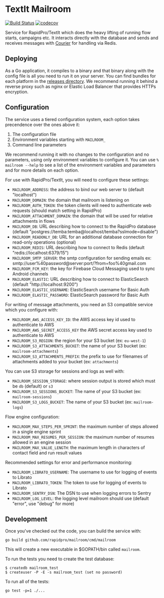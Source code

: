 # TextIt Mailroom

[![Build Status](https://github.com/rapidpro/mailroom/workflows/CI/badge.svg)](https://github.com/rapidpro/mailroom/actions?query=workflow%3ACI)
[![codecov](https://codecov.io/gh/rapidpro/mailroom/branch/main/graph/badge.svg)](https://codecov.io/gh/rapidpro/mailroom)

Service for RapidPro/TextIt which does the heavy lifting of running flow starts, campaigns etc. It interacts directly 
with the database and sends and receives messages with [Courier](https://github.com/nyaruka/courier) for handling via Redis.

## Deploying

As a Go application, it compiles to a binary and that binary along with the config file is all
you need to run it on your server. You can find bundles for each platform in the
[releases directory](https://github.com/rapidpro/mailroom/releases). We recommend running it
behind a reverse proxy such as nginx or Elastic Load Balancer that provides HTTPs encryption.

## Configuration

The service uses a tiered configuration system, each option takes precendence over the ones above it:

1.  The configuration file
2.  Environment variables starting with `MAILROOM_`
3.  Command line parameters

We recommend running it with no changes to the configuration and no parameters, using only
environment variables to configure it. You can use `% mailroom --help` to see a list of the
environment variables and parameters and for more details on each option.

For use with RapidPro/TextIt, you will need to configure these settings:

- `MAILROOM_ADDRESS`: the address to bind our web server to (default "localhost")
- `MAILROOM_DOMAIN`: the domain that mailroom is listening on
- `MAILROOM_AUTH_TOKEN`: the token clients will need to authenticate web requests (should match setting in RapidPro)
- `MAILROOM_ATTACHMENT_DOMAIN`: the domain that will be used for relative attachments in flows
- `MAILROOM_DB`: URL describing how to connect to the RapidPro database (default "postgres://temba:temba@localhost/temba?sslmode=disable")
- `MAILROOM_READONLY_DB`: URL for an additional database connection for read-only operations (optional)
- `MAILROOM_REDIS`: URL describing how to connect to Redis (default "redis://localhost:6379/15")
- `MAILROOM_SMTP_SERVER`: the smtp configuration for sending emails ex: smtp://user%40password@server:port/?from=foo%40gmail.com
- `MAILROOM_FCM_KEY`: the key for Firebase Cloud Messaging used to sync Android channels
- `MAILROOM_ELASTIC`: URL describing how to connect to ElasticSearch (default "http://localhost:9200")
- `MAILROOM_ELASTIC_USERNAME`: ElasticSearch username for Basic Auth
- `MAILROOM_ELASTIC_PASSWORD`: ElasticSearch password for Basic Auth

For writing of message attachments, you need an S3 compatible service which you configure with:

- `MAILROOM_AWS_ACCESS_KEY_ID`: the AWS access key id used to authenticate to AWS
- `MAILROOM_AWS_SECRET_ACCESS_KEY` the AWS secret access key used to authenticate to AWS
- `MAILROOM_S3_REGION`: the region for your S3 bucket (ex: `eu-west-1`)
- `MAILROOM_S3_ATTACHMENTS_BUCKET`: the name of your S3 bucket (ex: `mailroom-attachments`)
- `MAILROOM_S3_ATTACHMENTS_PREFIX`: the prefix to use for filenames of attachments added to your bucket (ex: `attachments`)

You can use S3 storage for sessions and logs as well with:

- `MAILROOM_SESSION_STORAGE`: where session output is stored which must be `db` (default) or `s3`
- `MAILROOM_S3_SESSIONS_BUCKET`: The name of your S3 bucket (ex: `mailroom-sessions`)
- `MAILROOM_S3_LOGS_BUCKET`: The name of your S3 bucket (ex: `mailroom-logs`)

Flow engine configuration:

- `MAILROOM_MAX_STEPS_PER_SPRINT`: the maximum number of steps allowed in a single engine sprint
- `MAILROOM_MAX_RESUMES_PER_SESSION`: the maximum number of resumes allowed in an engine session
- `MAILROOM_MAX_VALUE_LENGTH`: the maximum length in characters of contact field and run result values

Recommended settings for error and performance monitoring:

- `MAILROOM_LIBRATO_USERNAME`: The username to use for logging of events to Librato
- `MAILROOM_LIBRATO_TOKEN`: The token to use for logging of events to Librato
- `MAILROOM_SENTRY_DSN`: The DSN to use when logging errors to Sentry
- `MAILROOM_LOG_LEVEL`: the logging level mailroom should use (default "error", use "debug" for more)

## Development

Once you've checked out the code, you can build the service with:

```
go build github.com/rapidpro/mailroom/cmd/mailroom
```

This will create a new executable in $GOPATH/bin called `mailroom`.

To run the tests you need to create the test database:

```
$ createdb mailroom_test
$ createuser -P -E -s mailroom_test (set no password)
```

To run all of the tests:

```
go test -p=1 ./...
```
